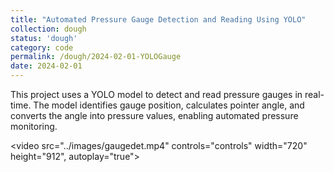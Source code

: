 ```yaml
---
title: "Automated Pressure Gauge Detection and Reading Using YOLO"
collection: dough
status: 'dough'
category: code
permalink: /dough/2024-02-01-YOLOGauge
date: 2024-02-01
---
```


This project uses a YOLO model to detect and read pressure gauges in real-time. The model identifies gauge position, calculates pointer angle, and converts the angle into pressure values, enabling automated pressure monitoring.

<video src="../images/gaugedet.mp4" controls="controls" width="720" height="912", autoplay="true"></video>